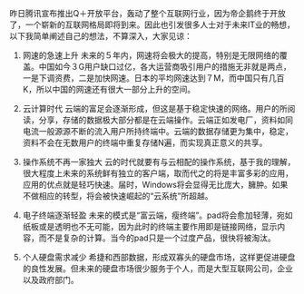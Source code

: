 昨日腾讯宣布推出Q＋开放平台，轰动了整个互联网行业，因为帝企鹅终于开放了，一个崭新的互联网格局即将到来。因此也引发很多人士对于未来IT业的畅想，以下我简单阐述自己的想法，不算深入，大家见谅：

1. 网速的急速上升
未来的５年内，网速将会极大的提高，特别是无限网络的覆盖。中国如今３G用户缺口过亿，各大运营商吸引用户的措施无非就是两点，一是下调资费，二是加快网速。日本的平均网速达到７M，而中国只有几百K，所以中国的网速还有很大一部分上升的空间。

2. 云计算时代
云端的富足会逐渐形成，但这是基于稳定快速的网络。用户的所阅读，分享，存储的数据极大部分都是在云端操作。云端正如发电厂，资料如同电流一般源源不断的流入用户所持终端中。云端的数据存储更为集中，稳定，资料不会在无数用户的终端中重复存储N遍，而实现真正意义的共享。

3.  操作系统不再一家独大
云的时代就要有与云相配的操作系统，基于我的理解，很大程度上未来的系统鲜有独立的客户端，取而代之的将是丰富多彩的应用，应用的优点就是轻巧快速。届时，Windows将会显得无比庞大，臃肿。如果不做相应的转型，将会被快速崛起的“云系统”所超越。

4.  电子终端逐渐轻盈
未来的模式是“富云端，瘦终端”。pad将会愈加轻薄，宛如纸板或是透明也不无可能，因为此时的终端主要作用即是链接网络，显示内容，而不是复杂的计算。当今的pad只是一个过度产品，很快将被淘汰。

5. 个人硬盘需求减少
希捷和西部数据，形成双寡头的硬盘市场，这样更促进硬盘的良性发展。但未来的硬盘市场很少服务于个人，而是大型互联网公司，企业以及政府部门。